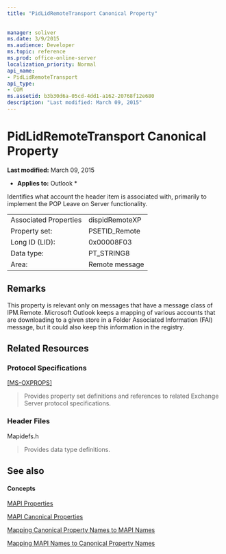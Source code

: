 ```yaml
---
title: "PidLidRemoteTransport Canonical Property"
 
 
manager: soliver
ms.date: 3/9/2015
ms.audience: Developer
ms.topic: reference
ms.prod: office-online-server
localization_priority: Normal
api_name:
- PidLidRemoteTransport
api_type:
- COM
ms.assetid: b3b30d6a-05cd-4dd1-a162-20768f12e680
description: "Last modified: March 09, 2015"
---
```


# PidLidRemoteTransport Canonical Property

 **Last modified:** March 09, 2015 
  
 * **Applies to:** Outlook * 
  
Identifies what account the header item is associated with, primarily to implement the POP Leave on Server functionality. 
  
|||
|:-----|:-----|
|Associated Properties  <br/> |dispidRemoteXP  <br/> |
|Property set:  <br/> |PSETID_Remote  <br/> |
|Long ID (LID):  <br/> |0x00008F03  <br/> |
|Data type:  <br/> |PT_STRING8  <br/> |
|Area:  <br/> |Remote message  <br/> |
   
## Remarks

This property is relevant only on messages that have a message class of IPM.Remote. Microsoft Outlook keeps a mapping of various accounts that are downloading to a given store in a Folder Associated Information (FAI) message, but it could also keep this information in the registry.
  
## Related Resources

### Protocol Specifications

[[MS-OXPROPS]](f6ab1613-aefe-447d-a49c-18217230b148)
  
> Provides property set definitions and references to related Exchange Server protocol specifications.
    
### Header Files

Mapidefs.h
  
> Provides data type definitions.
    
## See also

#### Concepts

[MAPI Properties](mapi-properties.md)
  
[MAPI Canonical Properties](mapi-canonical-properties.md)
  
[Mapping Canonical Property Names to MAPI Names](mapping-canonical-property-names-to-mapi-names.md)
  
[Mapping MAPI Names to Canonical Property Names](mapping-mapi-names-to-canonical-property-names.md)

